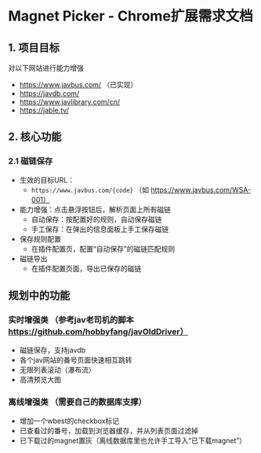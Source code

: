 # Magnet Picker - Chrome扩展需求文档

## 1. 项目目标
对以下网站进行能力增强
- https://www.javbus.com/ （已实现）
- https://javdb.com/
- https://www.javlibrary.com/cn/
- https://jable.tv/

## 2. 核心功能

### 2.1 磁链保存
- 生效的目标URL：
  - `https://www.javbus.com/{code}` （如 https://www.javbus.com/WSA-001）
- 能力增强：点击悬浮按钮后，解析页面上所有磁链
  - 自动保存：按配置好的规则，自动保存磁链
  - 手工保存：在弹出的信息面板上手工保存磁链
- 保存规则配置
  - 在插件配置页，配置“自动保存”的磁链匹配规则
- 磁链导出
  - 在插件配置页面，导出已保存的磁链


## 规划中的功能

### 实时增强类 （参考jav老司机的脚本 https://github.com/hobbyfang/javOldDriver）
- 磁链保存，支持javdb
- 各个jav网站的番号页面快速相互跳转
- 无限列表滚动（瀑布流）
- 高清预览大图

### 离线增强类 （需要自己的数据库支撑）
- 增加一个wbest的checkbox标记
- 已查看过的番号，加载到浏览器缓存，并从列表页面过滤掉
- 已下载过的magnet置灰（离线数据库里也允许手工导入“已下载magnet”）
